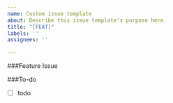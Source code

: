 ```yaml
---
name: Custom issue template
about: Describe this issue template's purpose here.
title: "[FEAT]"
labels: ''
assignees: ''

---
```


###Feature Issue
<!-- 관련 이슈에 대해 설명해주세요. -->

###To-do
<!-- 해야 할 일들을 적어주세요. -->
- [ ] todo
